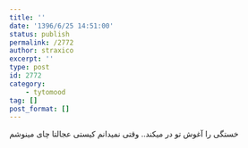 ```yaml
---
title: ''
date: '1396/6/25 14:51:00'
status: publish
permalink: /2772
author: straxico
excerpt: ''
type: post
id: 2772
category:
    - tytomood
tag: []
post_format: []
---
```

خستگی را آغوش تو در میکند.. وقتی نمیدانم کیستی عجالتا چای مینوشم